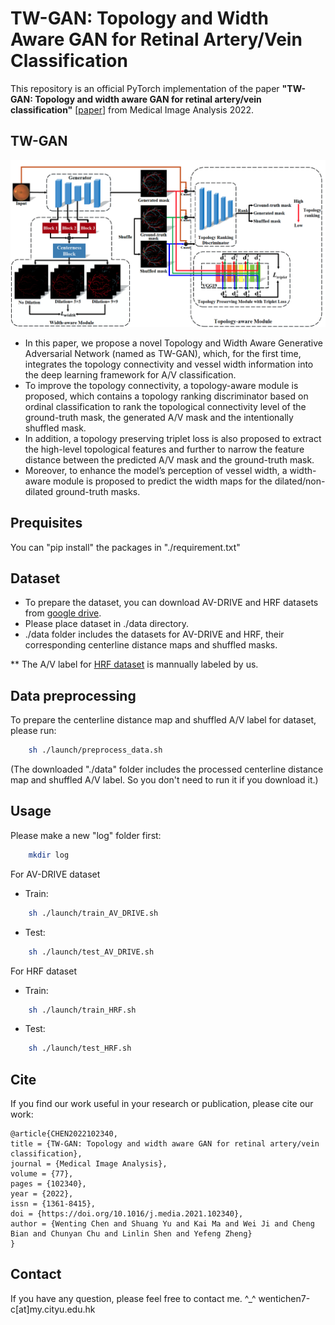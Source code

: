 # TW-GAN: Topology and Width Aware GAN for Retinal Artery/Vein Classification
This repository is an official PyTorch implementation of the paper **"TW-GAN: Topology and width aware GAN for retinal artery/vein classification"** [[paper](https://www.sciencedirect.com/science/article/abs/pii/S1361841521003856)] from Medical Image Analysis 2022.


## TW-GAN

<div align=center><img width="600" src=./figs/architecture.png></div>

* In this paper, we propose a novel Topology and Width Aware Generative Adversarial Network (named as TW-GAN), which, for the first time, integrates the topology connectivity and vessel width information into the deep learning framework for A/V classification.
* To improve the topology connectivity, a topology-aware module is proposed, which contains a topology ranking discriminator based on ordinal classification to rank the topological connectivity level of the ground-truth mask, the generated A/V mask and the intentionally shuffled mask. 
* In addition, a topology preserving triplet loss is also proposed to extract the high-level topological features and further to narrow the feature distance between the predicted A/V mask and the ground-truth mask. 
* Moreover, to enhance the model’s perception of vessel width, a width-aware module is proposed to predict the width maps for the dilated/non-dilated ground-truth masks.

## Prequisites
You can "pip install" the packages in "./requirement.txt"

## Dataset
* To prepare the dataset, you can download AV-DRIVE and HRF datasets from [google drive](https://drive.google.com/drive/folders/1mMkKJ3fpwamf1TVwym9IsZm9f8c6uHnf?usp=sharing). 
* Please place dataset in ./data directory.
* ./data folder includes the datasets for AV-DRIVE and HRF, their corresponding centerline distance maps and shuffled masks.

** The A/V label for [HRF dataset](https://drive.google.com/drive/folders/1Uluvc8Cib-acddIkj4Mk5o49U9t7ps60?usp=sharing) is mannually labeled by us.<br/>

## Data preprocessing
To prepare the centerline distance map and shuffled A/V label for dataset, please run:
```bash
    sh ./launch/preprocess_data.sh
```
(The downloaded "./data" folder includes the processed centerline distance map and shuffled A/V label. So you don't need to run it if you download it.)

## Usage
Please make a new "log" folder first:
```bash
    mkdir log
```

For AV-DRIVE dataset
* Train:
```bash
    sh ./launch/train_AV_DRIVE.sh
```
* Test:
```bash
    sh ./launch/test_AV_DRIVE.sh
```
For HRF dataset
* Train:
```bash
    sh ./launch/train_HRF.sh
```
* Test:
```bash
    sh ./launch/test_HRF.sh
```

## Cite
If you find our work useful in your research or publication, please cite our work:
```
@article{CHEN2022102340,
title = {TW-GAN: Topology and width aware GAN for retinal artery/vein classification},
journal = {Medical Image Analysis},
volume = {77},
pages = {102340},
year = {2022},
issn = {1361-8415},
doi = {https://doi.org/10.1016/j.media.2021.102340},
author = {Wenting Chen and Shuang Yu and Kai Ma and Wei Ji and Cheng Bian and Chunyan Chu and Linlin Shen and Yefeng Zheng}
}
```

## Contact

If you have any question, please feel free to contact me. ^_^ wentichen7-c[at]my.cityu.edu.hk




